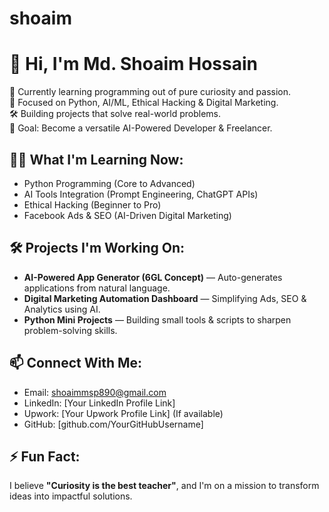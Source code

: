 # shoaim 
# 👋 Hi, I'm Md. Shoaim Hossain

🌱 Currently learning programming out of pure curiosity and passion.  
🚀 Focused on Python, AI/ML, Ethical Hacking & Digital Marketing.  
🛠️ Building projects that solve real-world problems.  
🎯 Goal: Become a versatile AI-Powered Developer & Freelancer.

## 🧑‍💻 What I'm Learning Now:
- Python Programming (Core to Advanced)
- AI Tools Integration (Prompt Engineering, ChatGPT APIs)
- Ethical Hacking (Beginner to Pro)
- Facebook Ads & SEO (AI-Driven Digital Marketing)

## 🛠️ Projects I'm Working On:
- **AI-Powered App Generator (6GL Concept)** — Auto-generates applications from natural language.
- **Digital Marketing Automation Dashboard** — Simplifying Ads, SEO & Analytics using AI.
- **Python Mini Projects** — Building small tools & scripts to sharpen problem-solving skills.

## 📫 Connect With Me:
- Email: shoaimmsp890@gmail.com
- LinkedIn: [Your LinkedIn Profile Link]
- Upwork: [Your Upwork Profile Link] (If available)
- GitHub: [github.com/YourGitHubUsername]

## ⚡ Fun Fact:
I believe **"Curiosity is the best teacher"**, and I'm on a mission to transform ideas into impactful solutions.
